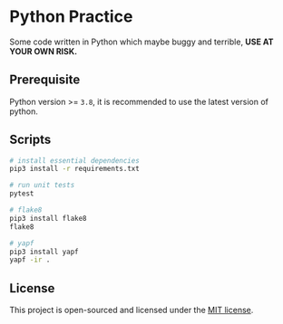 # Python Practice

Some code written in Python which maybe buggy and terrible, **USE AT YOUR OWN RISK.**

## Prerequisite

Python version >= `3.8`, it is recommended to use the latest version of python.

## Scripts

```bash
# install essential dependencies
pip3 install -r requirements.txt

# run unit tests
pytest

# flake8
pip3 install flake8
flake8

# yapf
pip3 install yapf
yapf -ir .
```

## License

This project is open-sourced and licensed under the [MIT license](LICENSE).
